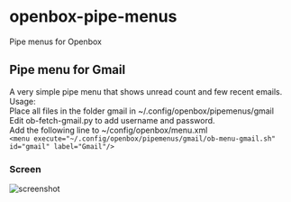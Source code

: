 # openbox-pipe-menus
Pipe menus for Openbox

## Pipe menu for Gmail  
A very simple pipe menu that shows unread count and few recent emails.  
Usage:  
Place all files in the folder gmail in ~/.config/openbox/pipemenus/gmail  
Edit ob-fetch-gmail.py to add username and password.  
Add the following line to ~/config/openbox/menu.xml  
```<menu execute="~/.config/openbox/pipemenus/gmail/ob-menu-gmail.sh" id="gmail" label="Gmail"/>```  
### Screen  
![screenshot](https://raw.githubusercontent.com/27himanshu/openbox-pipe-menus/master/gmail/screens/screenshot.png)
